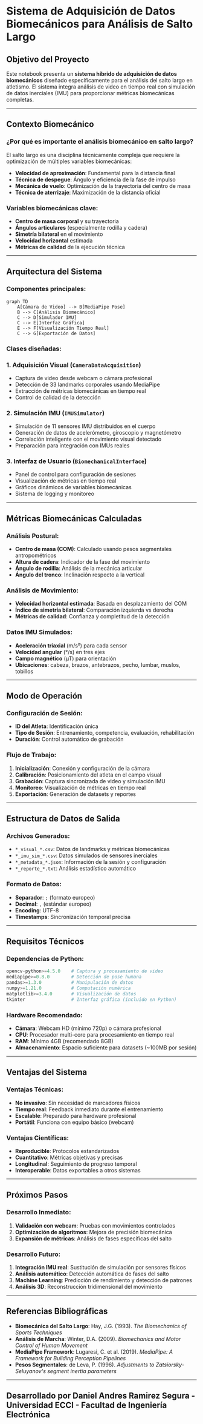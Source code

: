 # Sistema de Adquisición de Datos Biomecánicos para Análisis de Salto Largo

## Objetivo del Proyecto

Este notebook presenta un **sistema híbrido de adquisición de datos biomecánicos** diseñado específicamente para el análisis del salto largo en atletismo. El sistema integra análisis de video en tiempo real con simulación de datos inerciales (IMU) para proporcionar métricas biomecánicas completas.

---

## Contexto Biomecánico

### ¿Por qué es importante el análisis biomecánico en salto largo?

El salto largo es una disciplina técnicamente compleja que requiere la optimización de múltiples variables biomecánicas:

- **Velocidad de aproximación**: Fundamental para la distancia final
- **Técnica de despegue**: Ángulo y eficiencia de la fase de impulso  
- **Mecánica de vuelo**: Optimización de la trayectoria del centro de masa
- **Técnica de aterrizaje**: Maximización de la distancia oficial

### Variables biomecánicas clave:
- **Centro de masa corporal** y su trayectoria
- **Ángulos articulares** (especialmente rodilla y cadera)
- **Simetría bilateral** en el movimiento
- **Velocidad horizontal** estimada
- **Métricas de calidad** de la ejecución técnica

---

## Arquitectura del Sistema

### Componentes principales:

```mermaid
graph TD
    A[Cámara de Video] --> B[MediaPipe Pose]
    B --> C[Análisis Biomecánico]
    C --> D[Simulador IMU]
    C --> E[Interfaz Gráfica]
    E --> F[Visualización Tiempo Real]
    C --> G[Exportación de Datos]
```

### **Clases diseñadas:**
### 1. **Adquisición Visual** (`CameraDataAcquisition`)
- Captura de video desde webcam o cámara profesional
- Detección de 33 landmarks corporales usando MediaPipe
- Extracción de métricas biomecánicas en tiempo real
- Control de calidad de la detección

### 2. **Simulación IMU** (`IMUSimulator`) 
- Simulación de 11 sensores IMU distribuidos en el cuerpo
- Generación de datos de acelerómetro, giroscopio y magnetómetro
- Correlación inteligente con el movimiento visual detectado
- Preparación para integración con IMUs reales

### 3. **Interfaz de Usuario** (`BiomechanicalInterface`)
- Panel de control para configuración de sesiones
- Visualización de métricas en tiempo real
- Gráficos dinámicos de variables biomecánicas
- Sistema de logging y monitoreo

---

## Métricas Biomecánicas Calculadas

### Análisis Postural:
- **Centro de masa (COM)**: Calculado usando pesos segmentales antropométricos
- **Altura de cadera**: Indicador de la fase del movimiento
- **Ángulo de rodilla**: Análisis de la mecánica articular
- **Ángulo del tronco**: Inclinación respecto a la vertical

### Análisis de Movimiento:
- **Velocidad horizontal estimada**: Basada en desplazamiento del COM
- **Índice de simetría bilateral**: Comparación izquierda vs derecha
- **Métricas de calidad**: Confianza y completitud de la detección

### Datos IMU Simulados:
- **Aceleración triaxial** (m/s²) para cada sensor
- **Velocidad angular** (°/s) en tres ejes
- **Campo magnético** (µT) para orientación
- **Ubicaciones**: cabeza, brazos, antebrazos, pecho, lumbar, muslos, tobillos

---

## Modo de Operación

### Configuración de Sesión:
- **ID del Atleta**: Identificación única
- **Tipo de Sesión**: Entrenamiento, competencia, evaluación, rehabilitación
- **Duración**: Control automático de grabación

### Flujo de Trabajo:
1. **Inicialización**: Conexión y configuración de la cámara
2. **Calibración**: Posicionamiento del atleta en el campo visual
3. **Grabación**: Captura sincronizada de video y simulación IMU
4. **Monitoreo**: Visualización de métricas en tiempo real
5. **Exportación**: Generación de datasets y reportes

---

## Estructura de Datos de Salida

### Archivos Generados:
- `*_visual_*.csv`: Datos de landmarks y métricas biomecánicas
- `*_imu_sim_*.csv`: Datos simulados de sensores inerciales  
- `*_metadata_*.json`: Información de la sesión y configuración
- `*_reporte_*.txt`: Análisis estadístico automático

### Formato de Datos:
- **Separador**: `;` (formato europeo)
- **Decimal**: `,` (estándar europeo)
- **Encoding**: UTF-8
- **Timestamps**: Sincronización temporal precisa

---

## Requisitos Técnicos

### Dependencias de Python:
```python
opencv-python>=4.5.0    # Captura y procesamiento de video
mediapipe>=0.8.0        # Detección de pose humana
pandas>=1.3.0           # Manipulación de datos
numpy>=1.21.0           # Computación numérica
matplotlib>=3.4.0       # Visualización de datos
tkinter                 # Interfaz gráfica (incluido en Python)
```

### Hardware Recomendado:
- **Cámara**: Webcam HD (mínimo 720p) o cámara profesional
- **CPU**: Procesador multi-core para procesamiento en tiempo real
- **RAM**: Mínimo 4GB (recomendado 8GB)
- **Almacenamiento**: Espacio suficiente para datasets (~100MB por sesión)


---

## Ventajas del Sistema

### **Ventajas Técnicas:**
- **No invasivo**: Sin necesidad de marcadores físicos
- **Tiempo real**: Feedback inmediato durante el entrenamiento
- **Escalable**: Preparado para hardware profesional
- **Portátil**: Funciona con equipo básico (webcam)

### **Ventajas Científicas:**
- **Reproducible**: Protocolos estandarizados
- **Cuantitativo**: Métricas objetivas y precisas
- **Longitudinal**: Seguimiento de progreso temporal
- **Interoperable**: Datos exportables a otros sistemas

---

## Próximos Pasos

### Desarrollo Inmediato:
1. **Validación con webcam**: Pruebas con movimientos controlados
2. **Optimización de algoritmos**: Mejora de precisión biomecánica
3. **Expansión de métricas**: Análisis de fases específicas del salto

### Desarrollo Futuro:
1. **Integración IMU real**: Sustitución de simulación por sensores físicos
2. **Análisis automático**: Detección automática de fases del salto
3. **Machine Learning**: Predicción de rendimiento y detección de patrones
4. **Análisis 3D**: Reconstrucción tridimensional del movimiento

---

## Referencias Bibliográficas

- **Biomecánica del Salto Largo**: Hay, J.G. (1993). *The Biomechanics of Sports Techniques*
- **Análisis de Marcha**: Winter, D.A. (2009). *Biomechanics and Motor Control of Human Movement*
- **MediaPipe Framework**: Lugaresi, C. et al. (2019). *MediaPipe: A Framework for Building Perception Pipelines*
- **Pesos Segmentales**: de Leva, P. (1996). *Adjustments to Zatsiorsky-Seluyanov's segment inertia parameters*

---
## Desarrollado por Daniel Andres Ramirez Segura - Universidad ECCI - Facultad de Ingeniería Electrónica
